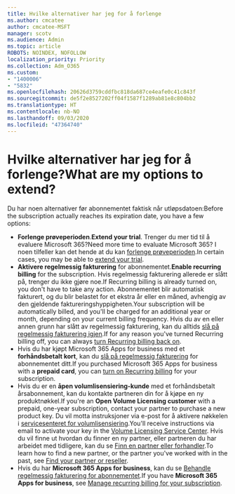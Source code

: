 ```yaml
---
title: Hvilke alternativer har jeg for å forlenge
ms.author: cmcatee
author: cmcatee-MSFT
manager: scotv
ms.audience: Admin
ms.topic: article
ROBOTS: NOINDEX, NOFOLLOW
localization_priority: Priority
ms.collection: Adm_O365
ms.custom:
- "1400006"
- "5832"
ms.openlocfilehash: 20626d3759cddfbc818da687ce4eafe0c41c843f
ms.sourcegitcommit: de5f2e8527202ff04f1587f1289ab81e8c804bb2
ms.translationtype: HT
ms.contentlocale: nb-NO
ms.lasthandoff: 09/03/2020
ms.locfileid: "47364740"
---
```

# <a name="what-are-my-options-to-extend"></a><span data-ttu-id="2b65c-102">Hvilke alternativer har jeg for å forlenge?</span><span class="sxs-lookup"><span data-stu-id="2b65c-102">What are my options to extend?</span></span>

<span data-ttu-id="2b65c-103">Du har noen alternativer før abonnementet faktisk når utløpsdatoen:</span><span class="sxs-lookup"><span data-stu-id="2b65c-103">Before the subscription actually reaches its expiration date, you have a few options:</span></span>

- <span data-ttu-id="2b65c-104">**Forlenge prøveperioden**.</span><span class="sxs-lookup"><span data-stu-id="2b65c-104">**Extend your trial**.</span></span>  <span data-ttu-id="2b65c-105">Trenger du mer tid til å evaluere Microsoft 365?</span><span class="sxs-lookup"><span data-stu-id="2b65c-105">Need more time to evaluate Microsoft 365?</span></span> <span data-ttu-id="2b65c-106">I noen tilfeller kan det hende at du kan  [forlenge prøveperioden](https://docs.microsoft.com/microsoft-365/commerce/extend-your-trial).</span><span class="sxs-lookup"><span data-stu-id="2b65c-106">In certain cases, you may be able to  [extend your trial](https://docs.microsoft.com/microsoft-365/commerce/extend-your-trial).</span></span>  
- <span data-ttu-id="2b65c-107">**Aktivere regelmessig fakturering** for abonnementet.</span><span class="sxs-lookup"><span data-stu-id="2b65c-107">**Enable recurring billing** for the subscription.</span></span> <span data-ttu-id="2b65c-108">Hvis regelmessig fakturering allerede er slått på, trenger du ikke gjøre noe.</span><span class="sxs-lookup"><span data-stu-id="2b65c-108">If Recurring billing is already turned on, you don't have to take any action.</span></span> <span data-ttu-id="2b65c-109">Abonnementet blir automatisk fakturert, og du blir belastet for et ekstra år eller en måned, avhengig av den gjeldende faktureringshyppigheten.</span><span class="sxs-lookup"><span data-stu-id="2b65c-109">Your subscription will be automatically billed, and you'll be charged for an additional year or month, depending on your current billing frequency.</span></span> <span data-ttu-id="2b65c-110">Hvis du av en eller annen grunn har slått av regelmessig fakturering, kan du alltids [slå på regelmessig fakturering igjen](https://docs.microsoft.com/microsoft-365/commerce/subscriptions/renew-your-subscription).</span><span class="sxs-lookup"><span data-stu-id="2b65c-110">If for any reason you've turned Recurring billing off, you can always  [turn Recurring billing back on](https://docs.microsoft.com/microsoft-365/commerce/subscriptions/renew-your-subscription).</span></span>
- <span data-ttu-id="2b65c-111">Hvis du har kjøpt Microsoft 365 Apps for business med et  **forhåndsbetalt kort**, kan du [slå på regelmessig fakturering](https://docs.microsoft.com/microsoft-365/commerce/subscriptions/renew-your-subscription)  for abonnementet ditt.</span><span class="sxs-lookup"><span data-stu-id="2b65c-111">If you purchased Microsoft 365 Apps for business with a  **prepaid card**, you can  [turn on Recurring billing](https://docs.microsoft.com/microsoft-365/commerce/subscriptions/renew-your-subscription)  for your subscription.</span></span>
- <span data-ttu-id="2b65c-112">Hvis du er en  **åpen volumlisensiering-kunde**  med et forhåndsbetalt årsabonnement, kan du kontakte partneren din for å kjøpe en ny produktnøkkel.</span><span class="sxs-lookup"><span data-stu-id="2b65c-112">If you're an  **Open Volume Licensing customer**  with a prepaid, one-year subscription, contact your partner to purchase a new product key.</span></span> <span data-ttu-id="2b65c-113">Du vil motta instruksjoner via e-post for å aktivere nøkkelen i [servicesenteret for volumlisensiering](https://go.microsoft.com/fwlink/p/?LinkID=282016).</span><span class="sxs-lookup"><span data-stu-id="2b65c-113">You'll receive instructions via email to activate your key in the  [Volume Licensing Service Center](https://go.microsoft.com/fwlink/p/?LinkID=282016).</span></span> <span data-ttu-id="2b65c-114">Hvis du vil finne ut hvordan du finner en ny partner, eller partneren du har arbeidet med tidligere, kan du se  [Finn en partner eller forhandler](https://docs.microsoft.com/microsoft-365/admin/manage/find-your-partner-or-reseller).</span><span class="sxs-lookup"><span data-stu-id="2b65c-114">To learn how to find a new partner, or the partner you've worked with in the past, see  [Find your partner or reseller](https://docs.microsoft.com/microsoft-365/admin/manage/find-your-partner-or-reseller).</span></span>
- <span data-ttu-id="2b65c-115">Hvis du har  **Microsoft 365 Apps for business**, kan du se  [Behandle regelmessig fakturering for abonnementet](https://docs.microsoft.com/microsoft-365/commerce/subscriptions/renew-your-subscription).</span><span class="sxs-lookup"><span data-stu-id="2b65c-115">If you have  **Microsoft 365 Apps for business**, see  [Manage recurring billing for your subscription](https://docs.microsoft.com/microsoft-365/commerce/subscriptions/renew-your-subscription).</span></span>
